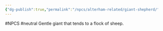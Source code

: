 ```yaml
---
{"dg-publish":true,"permalink":"/npcs/alterham-related/giant-shepherd/"}
---
```


#NPCS #neutral
Gentle giant that tends to a flock of sheep.